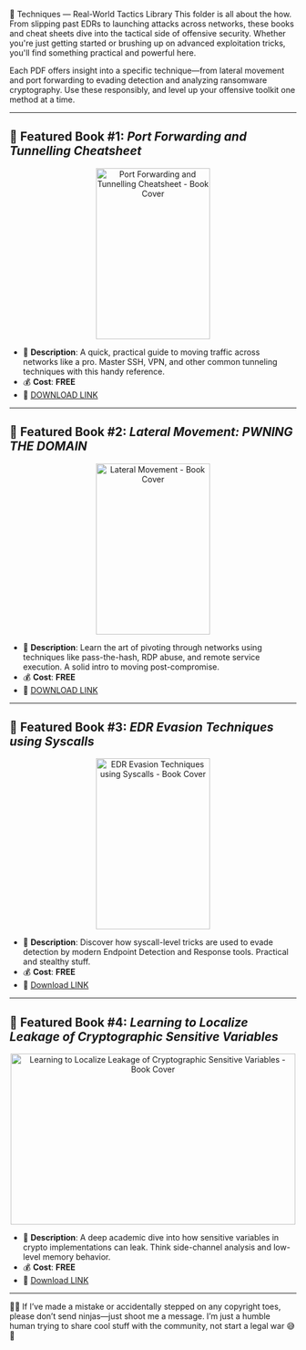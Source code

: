 🧠 Techniques — Real-World Tactics Library
This folder is all about the how. From slipping past EDRs to launching attacks across networks, these books and cheat sheets dive into the tactical side of offensive security. Whether you're just getting started or brushing up on advanced exploitation tricks, you'll find something practical and powerful here.

Each PDF offers insight into a specific technique—from lateral movement and port forwarding to evading detection and analyzing ransomware cryptography. Use these responsibly, and level up your offensive toolkit one method at a time.

---

## 📕 Featured Book #1: *Port Forwarding and Tunnelling Cheatsheet*

<p align="center">
<img src="https://encrypted-tbn0.gstatic.com/images?q=tbn:ANd9GcQv8oaOyOXkzO6zoRRGL99iVuhvI0XTtAn6aQ&s" alt="Port Forwarding and Tunnelling Cheatsheet - Book Cover" width="200" height="300" title="Featured Book #1" />
</p>

- 📌 **Description**: A quick, practical guide to moving traffic across networks like a pro. Master SSH, VPN, and other common tunneling techniques with this handy reference.
- 💰 **Cost**: **FREE**
- 🔗 [DOWNLOAD LINK](https://drive.google.com/file/d/1uI_-IGpbpVzECC3cJtMOmjQ13aUbvQvW)

---

## 📕 Featured Book #2: *Lateral Movement: PWNING THE DOMAIN*

<p align="center">
<img src="https://hadess.io/wp-content/uploads/2024/04/lat-12apr-723x1024.jpg" alt="Lateral Movement - Book Cover" width="200" height="300" title="Featured Book #2" />
</p>

- 📌 **Description**: Learn the art of pivoting through networks using techniques like pass-the-hash, RDP abuse, and remote service execution. A solid intro to moving post-compromise.
- 💰 **Cost**: **FREE**
- 🔗 [DOWNLOAD LINK](https://drive.google.com/file/d/10jHc3uDiYN9tYNSbZtPEXtu-zKO5hxho)

---

## 📕 Featured Book #3: *EDR Evasion Techniques using Syscalls*

<p align="center">
<img src="https://hadess.io/wp-content/uploads/2023/10/edr-evasion-syscalls-724x1024.png" alt="EDR Evasion Techniques using Syscalls - Book Cover" width="200" height="300" title="Featured Book #3" />
</p>

- 📌 **Description**: Discover how syscall-level tricks are used to evade detection by modern Endpoint Detection and Response tools. Practical and stealthy stuff.
- 💰 **Cost**: **FREE**
- 🔗 [Download LINK](https://drive.google.com/file/d/1Ro8j_0Wx3Mu8pXDLyVwljMzXEg5WWpOm)

---

## 📕 Featured Book #4: *Learning to Localize Leakage of Cryptographic Sensitive Variables*

<p align="center">
<img src="https://semiengineering.com/wp-content/uploads/AdobeStock_362074732-lock-scaled.jpeg?fit=2560%2C1772&ssl=1" alt="Learning to Localize Leakage of Cryptographic Sensitive Variables - Book Cover" width="500" height="300" title="Featured Book #4" />
</p>

- 📌 **Description**: A deep academic dive into how sensitive variables in crypto implementations can leak. Think side-channel analysis and low-level memory behavior.
- 💰 **Cost**: **FREE**
- 🔗 [Download LINK](https://drive.google.com/file/d/1saBAWpDsI5YeT1p9Of0yZuPGNU-DXau2)

---

🤖💬 If I’ve made a mistake or accidentally stepped on any copyright toes, please don’t send ninjas—just shoot me a message. I’m just a humble human trying to share cool stuff with the community, not start a legal war 😅💌